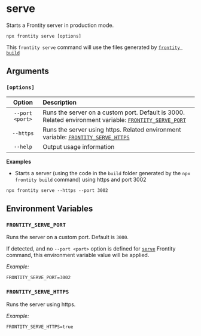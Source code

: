 # serve

Starts a Frontity server in production mode.

```text
npx frontity serve [options]
```

This `frontity serve` command will use the files generated by [`frontity build`](../build-commands/build.md)

## Arguments

### **`[options]`**

|     Option      | Description                                                                                                                            |
| :-------------: | :------------------------------------------------------------------------------------------------------------------------------------- |
| `--port <port>` | Runs the server on a custom port. Default is 3000. Related environment variable: [`FRONTITY_SERVE_PORT`](serve.md#frontity_serve_port) |
|    `--https`    | Runs the server using https. Related environment variable: [`FRONTITY_SERVE_HTTPS`](serve.md#frontity_serve_https)                     |
|    `--help`     | Output usage information                                                                                                               |

**Examples**

- Starts a server \(using the code in the `build` folder generated by the `npx frontity build` command\) using https and port 3002

```text
npx frontity serve --https --port 3002
```

## Environment Variables

### `FRONTITY_SERVE_PORT`

Runs the server on a custom port. Default is `3000`.

If detected, and no `--port <port>` option is defined for [`serve`](serve.md#serve) Frontity command, this environment variable value will be applied.

_Example:_

```text
FRONTITY_SERVE_PORT=3002
```

### `FRONTITY_SERVE_HTTPS`

Runs the server using https.

_Example:_

```text
FRONTITY_SERVE_HTTPS=true
```
